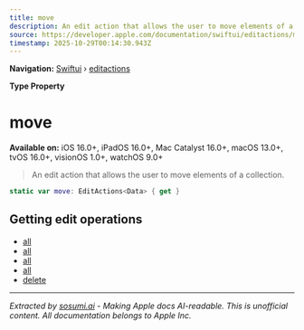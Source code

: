 ```yaml
---
title: move
description: An edit action that allows the user to move elements of a collection.
source: https://developer.apple.com/documentation/swiftui/editactions/move
timestamp: 2025-10-29T00:14:30.943Z
---
```


**Navigation:** [Swiftui](/documentation/swiftui) › [editactions](/documentation/swiftui/editactions)

**Type Property**

# move

**Available on:** iOS 16.0+, iPadOS 16.0+, Mac Catalyst 16.0+, macOS 13.0+, tvOS 16.0+, visionOS 1.0+, watchOS 9.0+

> An edit action that allows the user to move elements of a collection.

```swift
static var move: EditActions<Data> { get }
```

## Getting edit operations

- [all](/documentation/swiftui/editactions/all-45m4m)
- [all](/documentation/swiftui/editactions/all-4dctm)
- [all](/documentation/swiftui/editactions/all-4uyun)
- [all](/documentation/swiftui/editactions/all-6ryvk)
- [delete](/documentation/swiftui/editactions/delete)

---

*Extracted by [sosumi.ai](https://sosumi.ai) - Making Apple docs AI-readable.*
*This is unofficial content. All documentation belongs to Apple Inc.*
